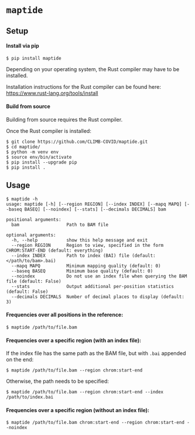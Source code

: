 # `maptide`

## Setup
#### Install via pip
```
$ pip install maptide
```
Depending on your operating system, the Rust compiler may have to be installed.

Installation instructions for the Rust compiler can be found here: https://www.rust-lang.org/tools/install

#### Build from source
Building from source requires the Rust compiler.

Once the Rust compiler is installed:
```
$ git clone https://github.com/CLIMB-COVID/maptide.git
$ cd maptide/
$ python -m venv env
$ source env/bin/activate
$ pip install --upgrade pip
$ pip install .
```

## Usage
```
$ maptide -h
usage: maptide [-h] [--region REGION] [--index INDEX] [--mapq MAPQ] [--baseq BASEQ] [--noindex] [--stats] [--decimals DECIMALS] bam

positional arguments:
  bam                  Path to BAM file

optional arguments:
  -h, --help           show this help message and exit
  --region REGION      Region to view, specified in the form CHROM:START-END (default: everything)
  --index INDEX        Path to index (BAI) file (default: </path/to/bam>.bai)
  --mapq MAPQ          Minimum mapping quality (default: 0)
  --baseq BASEQ        Minimum base quality (default: 0)
  --noindex            Do not use an index file when querying the BAM file (default: False)
  --stats              Output additional per-position statistics (default: False)
  --decimals DECIMALS  Number of decimal places to display (default: 3)
```

#### Frequencies over all positions in the reference:
```
$ maptide /path/to/file.bam
```

#### Frequencies over a specific region (with an index file):
If the index file has the same path as the BAM file, but with `.bai` appended on the end: 
```
$ maptide /path/to/file.bam --region chrom:start-end
```

Otherwise, the path needs to be specified:
```
$ maptide /path/to/file.bam --region chrom:start-end --index /path/to/index.bai
```

#### Frequencies over a specific region (without an index file):
```
$ maptide /path/to/file.bam chrom:start-end --region chrom:start-end --noindex
```
